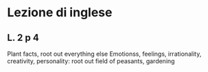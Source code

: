 # Lezione di inglese
## L. 2 p 4

Plant facts, root out everything else
Emotionss, feelings, irrationality, creativity, personality: root out
field of peasants, gardening

<!--stackedit_data:
eyJoaXN0b3J5IjpbMTA0NjI2MTU1MV19
-->